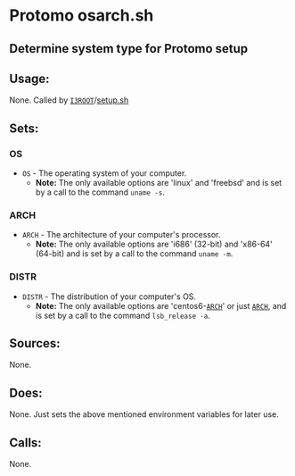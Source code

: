 # Protomo osarch.sh

## Determine system type for Protomo setup

## Usage:
None. Called by [`I3ROOT`](protomoSetup.md#i3root)/[setup.sh](protomoSetup.md)

## Sets:
### OS
* `OS` - The operating system of your computer.
    * **Note:** The only available options are 'linux' and 'freebsd' and is set
      by a call to the command `uname -s`.

### ARCH
* `ARCH` - The architecture of your computer's processor.
    * **Note:** The only available options are 'i686' (32-bit) and 'x86-64'
      (64-bit) and is set by a call to the command `uname -m`.

### DISTR
* `DISTR` - The distribution of your computer's OS.
    * **Note:** The only available options are 'centos6-[`ARCH`](#arch)' or just
      [`ARCH`](#arch), and is set by a call to the command `lsb_release -a`.

## Sources:
None.

## Does:
None. Just sets the above mentioned environment variables for later use.

## Calls:
None.
